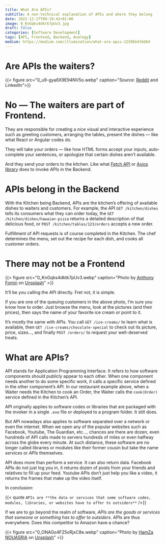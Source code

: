 ```yaml
---
title: What Are APIs?
subtitle: A non-technical explanation of APIs and where they belong
date: 2022-12-27T09:19:42+01:00
image: 0_KnGqks4dktk7pUv3.jpg
draft: false
categories: [Software Development]
tags: [API, Frontend, Backend, Analogy]
medium: https://medium.com/illumination/what-are-apis-2259bb43ddb4
---
```


# Are APIs the waiters?

{{< figure src="0_u9-gya6X9E94NV5o.webp" caption="Source: [Reddit](https://www.reddit.com/r/ProgrammerHumor/comments/qq2m9g/explained_frontend_backend_apis/) and LinkedIn">}}


# No — The waiters are part of Frontend.

They are responsible for creating a nice visual and interactive experience such as greeting customers, arranging the tables, present the dishes — like what React or Angular codes do.

They will take your orders — like how HTML forms accept your inputs, auto-complete your sentences, or apologize that certain dishes aren’t available.

And they send your orders to the kitchen. Like what [Fetch API](https://developer.mozilla.org/en-US/docs/Web/API/Fetch_API) or [Axios library](https://axios-http.com/) does to invoke _APIs_ in the Backend.

# APIs belong in the Backend

With the Kitchen being Backend, APIs are the kitchen’s offering of available dishes to waiters and customers. For example, the API `GET /kitchen/dishes` tells its consumers what they can order today, the `GET /kitchen/dishes/hawaian-pizza` returns a detailed description of that delicious food, or `POST /kitchen/tables/123/orders` accepts a new order.

Fulfillment of API requests is of course completed in the Kitchen. The chef determines the menu, set out the recipe for each dish, and cooks all customer orders.

# There may not be a Frontend

{{< figure src="0_KnGqks4dktk7pUv3.webp" caption="Photo by [Anthony Fomin](https://unsplash.com/@aginsbrook?utm_source=medium&utm_medium=referral) on [Unsplash](https://unsplash.com/?utm_source=medium&utm_medium=referral)" >}}


It’ll be you calling the API directly. Fret not, it is simple.

If you are one of the queuing customers in the above photo, I’m sure you know how to order. Just browse the menu, look at the pictures (and their prices), then says the name of your favorite ice cream or point to it.

It’s mostly the same with APIs. You call `GET /ice-creams/` to learn what is available, then `GET /ice-creams/chocolate-special` to check out its picture, price, sizes…, and finally `POST /orders/` to request your well-deserved treats.

# What are APIs?

API stands for Application Programming Interface. It refers to how software components should _publicly_ appear to each other. When one component needs another to do some specific work, it calls a specific service defined in the other component’s API. In our restaurant example above, when a Waiter needs the Kitchen to cook an Order, the Waiter calls the `cook(Order)` service defined in the Kitchen’s API.

API originally applies to software codes or libraries that are packaged with the invoker in a single `.exe` file or deployed to a program folder. It still does.

But API nowadays also applies to software separated over a network or even the internet. When we open any of the popular websites such as Facebook, Youtube, The Guardian, etc…, chances are there are dozen, even hundreds of API calls made to servers hundreds of miles or even halfway across the globe every minute. At such distance, these software are no longer called libraries or modules like their former cousin but take the name _services_ or _APIs_ themselves.

API does more than perform a service. It can also return data. Facebook APIs do not just log you in, it returns dozen of posts from your friends and relatives to fill up your feed. Youtube APIs don’t just help you like a video, it returns the frames that make up the video itself.

In conclusion:

{{< quote  `APIs are **the data or services that some software codes, modules, libraries, or websites have to offer to outsiders**` />}}

If we are to go beyond the realm of software, _APIs are the goods or services that someone or something has to offer to outsiders_. APIs are thus everywhere. Does this competitor to Amazon have a chance?

{{< figure src="0_ONAGo4F25oRjxC8e.webp" caption="Photo by [HamZa NOUASRIA](https://unsplash.com/@hamza01nsr?utm_source=medium&utm_medium=referral) on [Unsplash](https://unsplash.com/?utm_source=medium&utm_medium=referral)" >}}

